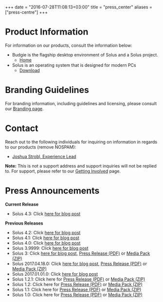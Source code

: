 +++
date = "2016-07-28T11:08:13+03:00"
title = "press_center"
aliases = ["press-centre"]
+++

# Product Information

For information on our products, consult the information below:

- Budgie is the flagship desktop environment of Solus and a Solus project.
  - [Home](https://github.com/solus-project/budgie-desktop)
- Solus is an operating system that is designed for modern PCs
  - [Download](/download)

# Branding Guidelines

For branding information, including guidelines and licensing, please consult our [Branding page](/branding).

# Contact

Reach out to the following individuals for inquiring on information in regards to our products (remove NOSPAM):

- [Joshua Strobl, Experience Lead](mailto:joshua@getsol.usNOSPAM)

**Note:** This is not a support address and support inquiries will not be replied to. For support, please refer to our [Getting Involved](/articles/contributing/getting-involved/en/) page.

# Press Announcements

**Current Release**

- Solus 4.3: Click [here for blog post](//2021/07/11/solus-4-3-released)

**Previous Releases**

- Solus 4.2: Click [here for blog post](//2021/02/03/solus-4-2-released)
- Solus 4.1: Click [here for blog post](/2020/01/25/solus-4-1-released)
- Solus 4.0: Click [here for blog post](/2019/03/17/solus-4-released)
- Solus 3.9999: Click [here for blog post](/2018/09/20/solus-3-iso-refresh-released)
- Solus 3: Click [here for blog post](/2017/08/15/solus-3-released), [Press Release (PDF)](https://drive.google.com/open?id=0B_SiwGH9SWnGcmxxTUxab3hoZHM) or [Media Pack (ZIP)](https://drive.google.com/file/d/0B_SiwGH9SWnGNVJKM2hYUUMtSFE/view?usp=sharing)
- Solus 2017.04.18.0: Click [here for blog post](/2017/04/18/solus-releases-iso-snapshot-20170418-0), [Press Release (PDF)](https://drive.google.com/file/d/0B_SiwGH9SWnGQzJOUDhBZExlaG8/view?usp=sharing) or [Media Pack (ZIP)](https://drive.google.com/file/d/0B_SiwGH9SWnGNkdadnFsd2FuMzg/view?usp=sharing)
- Solus 2017.01.01.0: Click [here for blog post](/2017/01/01/solus-releases-iso-snapshot-20170101-0)
- Solus 1.2.1: Click here for [Press Release (PDF)](https://drive.google.com/open?id=0B5Ymf8oYXx-PSXU2eFlsR0NvY1E) or [Media Pack (ZIP)](https://drive.google.com/open?id=0B5Ymf8oYXx-PalphUDlzRVhMMXc)
- Solus 1.2: Click here for [Press Release (PDF)](https://drive.google.com/open?id=0B5Ymf8oYXx-PdWxRODNKd0RXVW8)
 or [Media Pack (ZIP)](https://drive.google.com/open?id=0B5Ymf8oYXx-PQVlxZzBWQk1KZzQ)
- Solus 1.1: Click here for [Press Release (PDF)](https://drive.google.com/open?id=0B5Ymf8oYXx-PMUZWcXVkYVI4Um8)
 or [Media Pack (ZIP)](https://drive.google.com/open?id=0B5Ymf8oYXx-PQko0RzBsN1J1WDg)
- Solus 1.0: Click here for [Press Release (PDF)](https://drive.google.com/open?id=0B5Ymf8oYXx-PSURwa2h5T0t6Ulk)
 or [Media Pack (ZIP)](https://drive.google.com/open?id=0B5Ymf8oYXx-PZUo0a2VxcEI5VUU)
